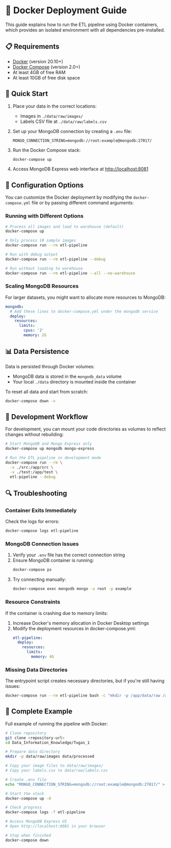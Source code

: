 # 🐳 Docker Deployment Guide

This guide explains how to run the ETL pipeline using Docker containers, which provides an isolated environment with all dependencies pre-installed.

## 📋 Requirements

- [Docker](https://www.docker.com/get-started) (version 20.10+)
- [Docker Compose](https://docs.docker.com/compose/install/) (version 2.0+)
- At least 4GB of free RAM
- At least 10GB of free disk space

## 🚀 Quick Start

1. Place your data in the correct locations:
   - Images in `./data/raw/images/`
   - Labels CSV file at `./data/raw/labels.csv`

2. Set up your MongoDB connection by creating a `.env` file:
   ```
   MONGO_CONNECTION_STRING=mongodb://root:example@mongodb:27017/
   ```

3. Run the Docker Compose stack:
   ```bash
   docker-compose up
   ```
   
4. Access MongoDB Express web interface at [http://localhost:8081](http://localhost:8081)

## 🔧 Configuration Options

You can customize the Docker deployment by modifying the `docker-compose.yml` file or by passing different command arguments:

### Running with Different Options

```bash
# Process all images and load to warehouse (default)
docker-compose up

# Only process 10 sample images
docker-compose run --rm etl-pipeline

# Run with debug output
docker-compose run --rm etl-pipeline --debug

# Run without loading to warehouse
docker-compose run --rm etl-pipeline --all --no-warehouse
```

### Scaling MongoDB Resources

For larger datasets, you might want to allocate more resources to MongoDB:

```yaml
mongodb:
  # Add these lines to docker-compose.yml under the mongodb service
  deploy:
    resources:
      limits:
        cpus: '2'
        memory: 2G
```

## 📊 Data Persistence

Data is persisted through Docker volumes:

- MongoDB data is stored in the `mongodb_data` volume
- Your local `./data` directory is mounted inside the container

To reset all data and start from scratch:

```bash
docker-compose down -v
```

## 🔄 Development Workflow

For development, you can mount your code directories as volumes to reflect changes without rebuilding:

```bash
# Start MongoDB and Mongo Express only
docker-compose up mongodb mongo-express

# Run the ETL pipeline in development mode
docker-compose run --rm \
  -v ./src:/app/src \
  -v ./test:/app/test \
  etl-pipeline --debug
```

## 🔍 Troubleshooting

### Container Exits Immediately

Check the logs for errors:

```bash
docker-compose logs etl-pipeline
```

### MongoDB Connection Issues

1. Verify your `.env` file has the correct connection string
2. Ensure MongoDB container is running:
   ```bash
   docker-compose ps
   ```
3. Try connecting manually:
   ```bash
   docker-compose exec mongodb mongo -u root -p example
   ```

### Resource Constraints

If the container is crashing due to memory limits:

1. Increase Docker's memory allocation in Docker Desktop settings
2. Modify the deployment resources in docker-compose.yml:
   ```yaml
   etl-pipeline:
     deploy:
       resources:
         limits:
           memory: 4G
   ```

### Missing Data Directories

The entrypoint script creates necessary directories, but if you're still having issues:

```bash
docker-compose run --rm etl-pipeline bash -c "mkdir -p /app/data/raw /app/data/processed"
```

## 📜 Complete Example

Full example of running the pipeline with Docker:

```bash
# Clone repository
git clone <repository-url>
cd Data_Information_Knowledge/Tugas_1

# Prepare data directory
mkdir -p data/raw/images data/processed

# Copy your image files to data/raw/images/
# Copy your labels.csv to data/raw/labels.csv

# Create .env file
echo "MONGO_CONNECTION_STRING=mongodb://root:example@mongodb:27017/" > .env

# Start the stack
docker-compose up -d

# Check progress
docker-compose logs -f etl-pipeline

# Access MongoDB Express UI
# Open http://localhost:8081 in your browser

# Stop when finished
docker-compose down
```
